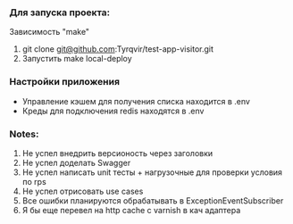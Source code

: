 ### Для запуска проекта:

Зависимость "make"

1. git clone git@github.com:Tyrqvir/test-app-visitor.git
2. Запустить make local-deploy

### Настройки приложения

- Управление кэшем для получения списка находится в .env
- Креды для подключения redis находятся в .env

### Notes:

1. Не успел внедрить версионость через заголовки
2. Не успел доделать Swagger
3. Не успел написать unit тесты + нагрузочные для проверки условия по rps
4. Не успел отрисовать use cases
5. Все ошибки планируются обрабатывать в ExceptionEventSubscriber
6. Я бы еще перевел на http cache с varnish в кач адаптера